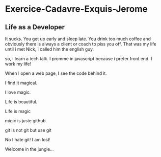 # Exercice-Cadavre-Exquis-Jerome


## Life as a Developer
It sucks. You get up early and sleep late. 
You drink too much coffee and obviously there is always a client or coach to piss you off. 
That was my life until i met Nick, i called him the english guy.  



so, i learn a tech talk.
I promme in javascript because i prefer front end.
I work my life!


When I open a web page, I see the code behind it.

 I find it magical.

I love magic.

Life is beautiful.


Life is magic

migic is juste github

git is not git but use git

No I hate git! I am lost!

Welcome in the jungle...
